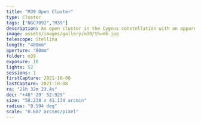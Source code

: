 ```yaml
---
title: "M39 Open Cluster"
type: Cluster
tags: ["NGC7092","M39"]
description: An open cluster in the Cygnus constellation with an apparent size larger than the moon, making it visible with binoculars.
image: assets/images/gallery/m39/thumb.jpg
telescope: Stellina
length: "400mm"
aperture: "80mm"
folder: m39
exposure: 10
lights: 52
sessions: 1
firstCapture: 2021-10-08 
lastCapture: 2021-10-08
ra: "21h 32m 23.4s"
dec: "+48° 29' 52.929"
size: "58.238 x 41.134 arcmin"
radius: "0.594 deg"
scale: "0.687 arcsec/pixel"
---
```

